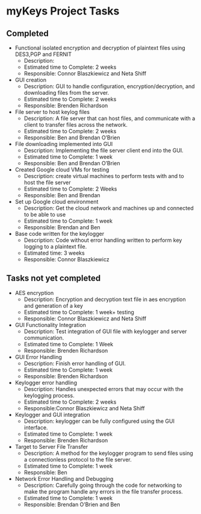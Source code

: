 # myKeys Project Tasks

## Completed

- Functional isolated encryption and decryption of plaintext files using DES3,PGP and FERNIT
  - Description: 
  - Estimated time to Complete: 2 weeks
  - Responsible: Connor Blaszkiewicz and Neta Shiff
- GUI creation
  - Description: GUI to handle configuration, encryption/decryption, and downloading files from the server.
  - Estimated time to Complete: 2 weeks
  - Responsible: Brenden Richardson
- File server to host keylog files
  - Description: A file server that can host files, and communicate with a client to transfer files across the network.
  - Estimated time to Complete: 2 weeks
  - Responsible: Ben and Brendan O’Brien
- File downloading implemented into GUI
  - Description: Implementing the file server client end into the GUI.
  - Estimated time to Complete: 1 week
  - Responsible: Ben and Brendan O’Brien
- Created Google cloud VMs for testing
  - Description: create virtual machines to perform tests with and to host the file server
  - Estimated time to Complete: 2 Weeks
  - Responsible: Ben and Brendan
- Set up Google cloud environment
  - Description: Get the cloud network and machines up and connected to be able to use
  - Estimated time to Complete: 1 week
  - Responsible: Brendan and Ben
- Base code written for the keylogger
  - Description: Code without error handling written to perform key logging to a plaintext file.
  - Estimated time: 3 weeks
  - Responsible: Connor Blaszkiewicz


## Tasks not yet completed

- AES encryption
  - Description: Encryption and decryption text file in aes encryption and generation of a key
  - Estimated time to Complete: 1 week+ testing
  - Responsible: Connor Blaszkiewicz and Neta Shiff
- GUI Functionality Integration
  - Description: Test integration of GUI file with keylogger and server communication.
  - Estimated time to Complete: 1 Week
  - Responsible: Brenden Richardson
- GUI Error Handling
  - Description: Finish error handling of GUI.
  - Estimated time to Complete: 1 week
  - Responsible: Brenden Richardson
- Keylogger error handling
  - Description: Handles unexpected errors that may occur with the keylogging process.
  - Estimated time to Complete: 2 weeks
  - Responsible:Connor Blaszkiewicz and Neta Shiff
- Keylogger and GUI integration
  - Description: keylogger can be fully configured using the GUI interface.
  - Estimated time to Complete: 1 week
  - Responsible: Brenden Richardson
- Target to Server File Transfer
  - Description: A method for the keylogger program to send files using a connectionless protocol to the file server.
  - Estimated time to Complete: 1 week
  - Responsible: Ben 
- Network Error Handling and Debugging
  - Description: Carefully going through the code for networking to make the program handle any errors in the file transfer process.
  - Estimated time to Complete: 1 week
  - Responsible: Brendan O’Brien and Ben
